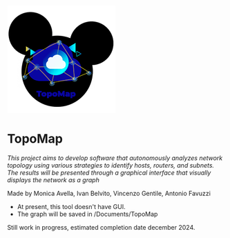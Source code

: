 ![topomap.png](img/topomap.png) 
# TopoMap

*This project aims to develop software that autonomously analyzes network topology using various strategies to identify hosts, routers, and subnets. The results will be presented through a graphical interface that visually displays the network as a graph*

Made by Monica Avella, Ivan Belvito, Vincenzo Gentile, Antonio Favuzzi

- At present, this tool doesn't have GUI.
- The graph will be saved in /Documents/TopoMap

Still work in progress, estimated completion date december 2024.
